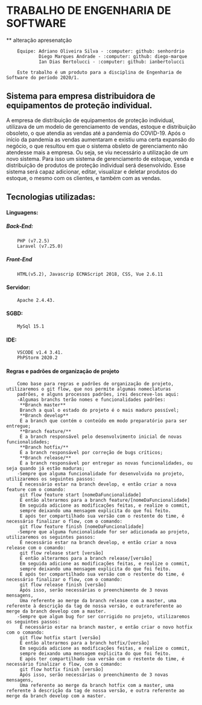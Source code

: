 # **TRABALHO DE ENGENHARIA DE SOFTWARE**

** alteração apresenatção

        Equipe: Adriano Oliveira Silva - :computer: github: senhordrio
                Diego Marques Andrade - :computer: github: diego-marque
                Ian Dias Bertolucci - :computer: github: ianbertolucci

        Este trabalho é um produto para a disciplina de Engenharia de Software do período 2020/1.

## **Sistema para empresa distribuidora de equipamentos de proteção individual.**
A empresa de distribuição de equipamentos de proteção individual, utilizava de um modelo
de gerenciamento de vendas, estoque e distribuição obsoleto, o que atendia as vendas até a pandemia do COVID-19.
Após o início da pandemia as vendas aumentaram e existiu uma certa expansão do negócio, o que
resultou em que o sistema obsleto de gerenciamento não atendesse mais a empresa. Ou seja, se viu necessário a utilização de um novo sistema.
Para isso um sistema de gerenciamento de estoque, venda e distribuição de produtos de proteção
individual será desenvolvido.
Esse sistema será capaz adicionar, editar, visualizar e deletar produtos do estoque, o mesmo com
os clientes, e também com as vendas.

## **Tecnologias utilizadas:**

#### **Linguagens:** 

##### Back-End:
        PHP (v7.2.5) 
        Laravel (v7.25.0) 
##### Front-End
        HTML(v5.2), Javascrip ECMAScript 2018, CSS, Vue 2.6.11
#### Servidor:
        Apache 2.4.43.
#### **SGBD:** 
        MySql 15.1
#### **IDE:**
        VSCODE v1.4 3.41.
        PhPStorm 2020.2
#### **Regras e padrões de organização de projeto**
        Como base para regras e padrões de organização de projeto, utilizaremos o git flow, que nos permite algumas nomeclaturas
        padrões, e alguns processos padrões, irei descreve-los aqui:
        -Algumas branchs terão nomes e funcionalidades padrões:
         **Branch master**
         Branch a qual o estado do projeto é o mais maduro possível;
         **Branch develop**
         É a branch que contém o conteúdo em modo preparatório para ser entregue;
         **Branch feature/**
         É a branch responsável pelo desenvolvimento inicial de novas funcionalidades;
         **Branch hotfix/**
         É a branch responsável por correção de bugs críticos;
         **Branch release/**
         É a branch responsável por entregar as novas funcionalidades, ou seja quando já estão maduras;
        -Sempre que alguma funcionalidade for desenvolvida no projeto, utilizaremos os seguintes passos:
         É necessário estar na branch develop, e então criar a nova feature com o comando:
         git flow feature start [nomeDaFuncionalidade]
         E então alterarmos para a branch feature/[nomeDaFuncionalidade]
         Em seguida adicione as modificações feitas, e realize o commit, 
         sempre deixando uma mensagem explicita do que foi feito.
         E após ter compartilhado sua versão com o restente do time, é necessário finalizar o flow, com o comando:
         git flow feature finish [nomeDaFuncionalidade]
        -Sempre que alguma funcionalidade for ser adicionada ao projeto, utilizaremos os seguintes passos:
         É necessário estar na branch develop, e então criar a nova release com o comando:
         git flow release start [versão]
         E então alterarmos para a branch release/[versão]
         Em seguida adicione as modificações feitas, e realize o commit, 
         sempre deixando uma mensagem explicita do que foi feito.
         E após ter compartilhado sua versão com o restente do time, é necessário finalizar o flow, com o comando:
         git flow release finish [versão]
         Após isso, serão necessárias o preenchimento de 3 novas mensagens,
         Uma referente ao merge da branch release com a master, uma referente à descrição da tag de nossa versão, e outrareferente ao merge da branch develop com a master.
        -Sempre que algum bug for ser corrigido no projeto, utilizaremos os seguintes passos:
         É necessário estar na branch master, e então criar o novo hotfix com o comando:
         git flow hotfix start [versão]
         E então alterarmos para a branch hotfix/[versão]
         Em seguida adicione as modificações feitas, e realize o commit, 
         sempre deixando uma mensagem explicita do que foi feito.
         E após ter compartilhado sua versão com o restente do time, é necessário finalizar o flow, com o comando:
         git flow hotfix finish [versão]
         Após isso, serão necessárias o preenchimento de 3 novas mensagens,
         Uma referente ao merge da branch hotfix com a master, uma referente à descrição da tag de nossa versão, e outra referente ao merge da branch develop com a master.


